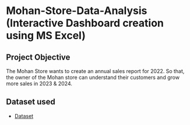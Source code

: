 # Mohan-Store-Data-Analysis (Interactive Dashboard creation using MS Excel)
## Project Objective
The Mohan Store wants to create an annual sales report for 2022. So that, the owner of the Mohan store can understand their customers and grow more sales in 2023 & 2024.

## Dataset used
- <a href="https://github.com/Saiyam2004/Data-Analysis-Dashboard/blob/main/Mohan%20Store%20Data%20Analysis.xlsx">Dataset</a>

